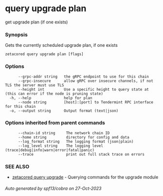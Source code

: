 # query upgrade plan

get upgrade plan (if one exists)

### Synopsis

Gets the currently scheduled upgrade plan, if one exists

```
zetacored query upgrade plan [flags]
```

### Options

```
      --grpc-addr string   the gRPC endpoint to use for this chain
      --grpc-insecure      allow gRPC over insecure channels, if not TLS the server must use TLS
      --height int         Use a specific height to query state at (this can error if the node is pruning state)
  -h, --help               help for plan
      --node string        [host]:[port] to Tendermint RPC interface for this chain 
  -o, --output string      Output format (text|json) 
```

### Options inherited from parent commands

```
      --chain-id string     The network chain ID
      --home string         directory for config and data 
      --log_format string   The logging format (json|plain) 
      --log_level string    The logging level (trace|debug|info|warn|error|fatal|panic) 
      --trace               print out full stack trace on errors
```

### SEE ALSO

* [zetacored query upgrade](zetacored_query_upgrade.md)	 - Querying commands for the upgrade module

###### Auto generated by spf13/cobra on 27-Oct-2023
